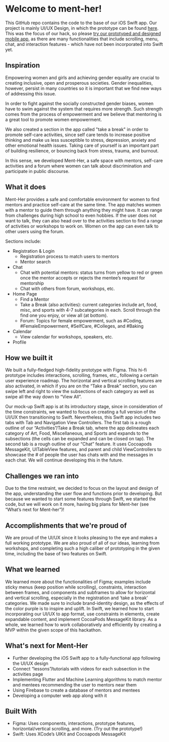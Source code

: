 # Welcome to ment-her!
This GitHub repo contains the code to the base of our iOS Swift app. Our project is mainly UI/UX Design, in which the prototype can be found [here](https://www.figma.com/proto/W0QHFMAIbS7CdnQD2wwAPi/Ment-Her?node-id=4%3A39&scaling=scale-down). This was the focus of our hack, so please [try our prototyped and designed mobile app](https://www.figma.com/proto/W0QHFMAIbS7CdnQD2wwAPi/Ment-Her?node-id=4%3A39&scaling=scale-down), as there are many functionalities that include scrolling, menu, chat, and interaction features - which have not been incorporated into Swift yet.

## Inspiration
Empowering women and girls and achieving gender equality are crucial to creating inclusive, open and prosperous societies. Gender inequalities, however, persist in many countries so it is important that we find new ways of addressing this issue. 

In order to fight against the socially constructed gender biases, women have to swim against the system that requires more strength. Such strength comes from the process of empowerment and we believe that mentoring is a great tool to promote women empowerment.

We also created a section in the app called "take a break" in order to promote self-care activities, since self care tends to increase positive thinking and make us less susceptible to stress, depression, anxiety and other emotional health issues. Taking care of yourself is an important part of building resilience, or bouncing back from stress, trauma, and burnout.

In this sense, we developed Ment-Her, a safe space with mentors, self-care activities and a forum where women can talk about discrimination and participate in public discourse.
 
## What it does
Ment-Her provides a safe and comfortable environment for women to find mentors and practice self-care at the same time. The app matches women with a mentor to guide them through anything they might have. It can range from challenges during high school to even hobbies. If the user does not want to talk, they can also head over to the activities section to find a range of activities or workshops to work on. Women on the app can even talk to other users using the forum. 

Sections include:
* Registration & Login
    - Registration process to match users to mentors
    - Mentor search
* Chat
    - Chat with potential mentors: status turns from yellow to red or green once the mentor accepts or rejects the mentee’s request for mentorship
    - Chat with others from forum, workshops, etc. 
* Home Page
   - Find a Mentor 
   - Take a Break (also activities): current categories include art, food, misc, and sports with 4-7 subcategories in each. Scroll through the find one you enjoy, or view all (at bottom). 
   - Forum: Topics for female empowerment, such as #Coding, #FemaleEmpowerment, #SelfCare, #Colleges, and #Baking
* Calendar
    - View calendar for workshops, speakers, etc. 
* Profile

## How we built it
We built a fully-fledged high-fidelity prototype with Figma. This hi-fi prototype includes interactions, scrolling, frames, etc., following a certain user experience roadmap. The horizontal and vertical scrolling features are also activated, in which if you are on the “Take a Break” section, you can swipe left and right to view the subsections of each category as well as swipe all the way down to “View All”. 

Our mock-up Swift app is at its introductory stage, since in consideration of the time constraints, we wanted to focus on creating a full version of the UI/UX then transitioning to Swift. Nevertheless, this Swift app includes two tabs with Tab and Navigation View Controllers. The first tab is a rough outline of our “Activities”/Take a Break tab, where the app delineates each category of Art, Food, Miscellaneous, and Sports and expands to the subsections (the cells can be expanded and can be closed on tap). The second tab is a rough outline of our “Chat” feature. It uses Cocoapods MessageKit, UITableView features, and parent and child ViewControllers to showcase the # of people the user has chats with and the messages in each chat. We will continue developing this in the future. 

## Challenges we ran into
Due to the time restraint, we decided to focus on the layout and design of the app, understanding the user flow and functions prior to developing. But because we wanted to start some features through Swift, we started the code, but we will work on it more, having big plans for Ment-her (see “What’s next for Ment-her”)!

## Accomplishments that we're proud of
We are proud of the UI/UX since it looks pleasing to the eye and makes a full working prototype. We are also proud of all of our ideas, learning from workshops, and completing such a high caliber of prototyping in the given time, including the base of two features on Swift. 

## What we learned
We learned more about the functionalities of Figma; examples include sticky menus (keep position while scrolling), constraints, interaction between frames, and components and subframes to allow for horizontal and vertical scrolling, especially in the registration and ‘take a break’ categories. We made sure to include brand-identity design, as the effects of the color purple is to inspire and uplift. In Swift, we learned how to start incorporating our UI/UX to app format, use constraints in elements, create expandable content, and implement CocoaPods MessageKit library. As a whole, we learned how to work collaboratively and efficiently by creating a MVP within the given scope of this hackathon. 

## What's next for Ment-Her
- Further developing the iOS Swift app to a fully-functional app following the UI/UX design
- Connect “lessons”/tutorials with videos for each subsection in the activities page
- Implementing Flutter and Machine Learning algorithms to match mentor and mentees recommending the user to mentors near them
- Using Firebase to create a database of mentors and mentees
- Developing a computer web app along with it

## Built With
- Figma: Uses components, interactions, prototype features, horizontal/vertical scrolling, and more. (Try out the prototype!)
- Swift: Uses XCode’s UIKit and Cocoapods MessageKit

